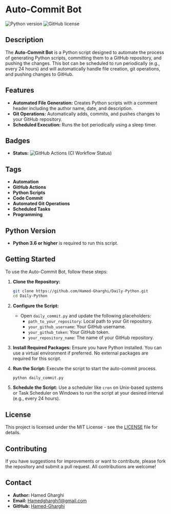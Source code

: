 # Auto-Commit Bot

 ![Python version](https://img.shields.io/badge/python-3.6%2B-blue)  ![GitHub license](https://img.shields.io/github/license/Hamed-Gharghi/Daily-Python)

## Description

The **Auto-Commit Bot** is a Python script designed to automate the process of generating Python scripts, committing them to a GitHub repository, and pushing the changes. This bot can be scheduled to run periodically (e.g., every 24 hours) and will automatically handle file creation, git operations, and pushing changes to GitHub.

## Features

- **Automated File Generation:** Creates Python scripts with a comment header including the author name, date, and description.
- **Git Operations:** Automatically adds, commits, and pushes changes to your GitHub repository.
- **Scheduled Execution:** Runs the bot periodically using a sleep timer.

## Badges

- **Status:** ![GitHub Actions](https://img.shields.io/github/workflow/status/Hamed-Gharghi/Daily-Python/CI) (CI Workflow Status)

## Tags

- **Automation**
- **GitHub Actions**
- **Python Scripts**
- **Code Commit**
- **Automated Git Operations**
- **Scheduled Tasks**
- **Programming**

## Python Version

- **Python 3.6 or higher** is required to run this script.

## Getting Started

To use the Auto-Commit Bot, follow these steps:

1. **Clone the Repository:**
   ```sh
   git clone https://github.com/Hamed-Gharghi/Daily-Python.git
   cd Daily-Python
   ```

2. **Configure the Script:**
   - Open `daily_commit.py` and update the following placeholders:
     - `path_to_your_repository`: Local path to your Git repository.
     - `your_github_username`: Your GitHub username.
     - `your_github_token`: Your GitHub token.
     - `your_repository_name`: The name of your GitHub repository.

3. **Install Required Packages:**
   Ensure you have Python installed. You can use a virtual environment if preferred. No external packages are required for this script.

4. **Run the Script:**
   Execute the script to start the auto-commit process.
   ```sh
   python daily_commit.py
   ```

5. **Schedule the Script:**
   Use a scheduler like `cron` on Unix-based systems or Task Scheduler on Windows to run the script at your desired interval (e.g., every 24 hours).

## License

This project is licensed under the MIT License - see the [LICENSE](LICENSE) file for details.

## Contributing

If you have suggestions for improvements or want to contribute, please fork the repository and submit a pull request. All contributions are welcome!

## Contact

- **Author:** Hamed Gharghi
- **Email:** [Hamedgharghi1@gmail.com](mailto:Hamedgharghi1@gmail.com)
- **GitHub:** [Hamed-Gharghi](https://github.com/Hamed-Gharghi)


